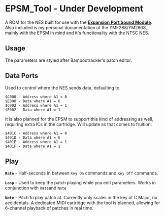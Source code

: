 # EPSM_Tool - Under Development

A ROM for the NES built for use with the [**Expansion Port Sound Module**](https://github.com/Perkka2/EPSM). Also included is my personal documentation
of the YMF288/YM2608, mainly with the EPSM in mind and it's functionality with the NTSC NES. 

## Usage
The parameters are styled after Bambootracker's patch editor. 

## **Data Ports**

Used to control where the NES sends data, defaulting to:
```
$C000 - Address where A1 = 0
$E000 - Data where A1 = 0
$C002 - Address where A1 = 1
$E002 - Data where A1 = 1
```
It is also planned for the EPSM to support this kind of addressing as well, requiring extra ICs in the cartridge. Will update as that comes to fruition:
```
$401C - Address where A1 = 0
$401D - Data where A1 = 0
$401E - Address where A1 = 1
$401F - Data where A1 = 1
```

## **Play**

 **`Rate`** - Half-seconds in between  `Key On` commands and `Key Off` commands. 
 
 **`Loop`** - Used to keep the patch playing while you edit parameters. Works in conjunction with `Rate`and `Note`
 
 **`Note`** - Pitch to play patch at. Currently only scales in the key of C Major, no accidentals. A dedicated MIDI cartridge with the tool is planned, allowing for 6-channel playback of patches in real time. 
              
 
